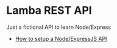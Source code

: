 # Lamba REST API
Just a fictional API to learn Node/Express

- [How to setup a Node/ExpressJS API](tutorials/how-to-setup-node_express-api.md)